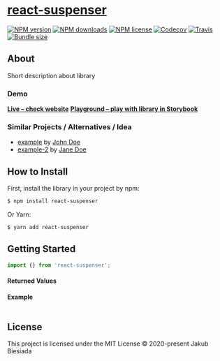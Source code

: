 # [react-suspenser](https://github.com/JB1905/react-suspenser)

[![NPM version](http://img.shields.io/npm/v/react-suspenser?style=flat-square)](https://www.npmjs.com/package/react-suspenser)
[![NPM downloads](http://img.shields.io/npm/dm/react-suspenser?style=flat-square)](https://www.npmjs.com/package/react-suspenser)
[![NPM license](https://img.shields.io/npm/l/react-suspenser?style=flat-square)](https://www.npmjs.com/package/react-suspenser)
[![Codecov](https://img.shields.io/codecov/c/github/JB1905/react-suspenser?style=flat-square)](https://codecov.io/gh/JB1905/react-suspenser)
[![Travis](https://img.shields.io/travis/JB1905/react-suspenser/master?style=flat-square)](https://travis-ci.org/JB1905/react-suspenser)
[![Bundle size](https://img.shields.io/bundlephobia/min/react-suspenser?style=flat-square)](https://bundlephobia.com/result?p=react-suspenser)

## About

Short description about library

### Demo

**[Live – check website](#)**
**[Playground – play with library in Storybook](#)**

### Similar Projects / Alternatives / Idea

- [example](#) by [John Doe](#)
- [example-2](#) by [Jane Doe](#)

## How to Install

First, install the library in your project by npm:

```sh
$ npm install react-suspenser
```

Or Yarn:

```sh
$ yarn add react-suspenser
```

## Getting Started

<!-- **• Import hook in React application file:** -->

```js
import {} from 'react-suspenser';
```

#### Returned Values

#### Example

```js

```

## License

This project is licensed under the MIT License © 2020-present Jakub Biesiada

